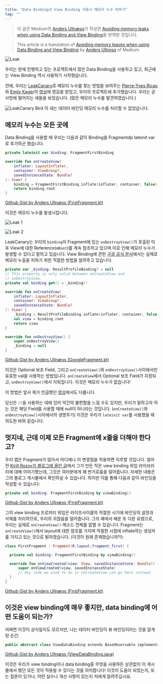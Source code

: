 ```yaml
---
title: "Data Binding과 View Binding 사용시 메모리 누수 피하기"
tag: ""
---
```


> 이 글은 Medium의 [Anders Ullnæss](https://proandroiddev.com/@Zredna)가 작성한 [Avoiding memory leaks when using Data Binding and View Binding](https://proandroiddev.com/avoiding-memory-leaks-when-using-data-binding-and-view-binding-3b91d571c150)을 번역한 것입니다.

> This article is a translation of [Avoiding memory leaves when using Data Binding and View Binding](https://proandroiddev.com/avoiding-memory-leaks-when-using-data-binding-and-view-binding-3b91d571c150) by [Anders Ullnnss](https://proandroiddev.com/@Zredna) of Medium.

![Leak](leak.jpeg)

우리는 현재 진행하고 있는 프로젝트에서 많은 Data Binding을 사용하고 있고, 최근에는 View Binding 역시 사용하기 시작했습니다.

전에, 우리는 [LeakCanary](https://square.github.io/leakcanary)로 메모리 누수를 찾는 방법을 보여주는 [Pierre-Yves Ricau](https://twitter.com/Piwai)와 [Emily Kager](https://twitter.com/EmilyKager)의 [영상](https://www.youtube.com/watch?v=kHHOhPPRytc)에 영감을 받았고, 우리의 프로젝트에 추가했습니다. 우리는 곧 사방에 떨어지는 새들을 보았습니다. (많은 메모리 누수를 발견하였습니다.)

![LeakCanary Bird](bird.png)
이 새는 데이터 바인딩 메모리 누수를 처리할 수 없었습니다.

## 메모리 누수는 모든 곳에

Data Binding을 사용할 때 우리는 다음과 같이 Binding을 Fragmentdp lateinit var로 추가하곤 했습니다.

```kt
private lateinit var binding: FragmentFirstBinding

override fun onCreateView(
    inflater: LayoutInflater,
    container: ViewGroup?,
    savedInstanceState: Bundle?
): View? {
    binding = FragmentFirstBinding.inflate(inflater, container, false)
    return binding.root
}
```
[Github Gist by Anders Ullnæss (FirstFragment.kt)](https://gist.github.com/andersu/99e66199d7ce162415b3daf2fc729901#file-firstfragment-kt)

이것은 메모리 누수를 발생시킵니다.

![Leak 1](leak1.jpeg)

![Leak 2](leak2.jpeg)

LeakCanary는 우리의 `binding`이 Fragment에 있는 `onDestroyView()`가 호출된 이후 View에 대한 Reference(`mRoot`)를 계속 참조하고 있으며 이로 인해 메모리 누수가 발생할 수 있다고 말하고 있습니다.
View Binding에 관한 [구글 공식 문서](https://developer.android.com/topic/libraries/view-binding#fragments)에서는 실제로 메모리 누출을 피하기 위한 적절한 방법을 알려주고 있습니다.

```kt
private var _binding: ResultProfileBinding? = null
// This property is only valid between onCreateView and
// onDestroyView.
private val binding get() = _binding!!

override fun onCreateView(
    inflater: LayoutInflater,
    container: ViewGroup?,
    savedInstanceState: Bundle?
): View? {
    _binding = ResultProfileBinding.inflate(inflater, container, false)
    val view = binding.root
    return view
}

override fun onDestroyView() {
    super.onDestroyView()
    _binding = null
}
```
[Github Gist by Anders Ullnæss (GoogleFragment.kt)](https://gist.github.com/andersu/203f69f2abdb29b6ad7f3447ac2ba31b#file-googlefragment-kt)

이것은 Optional 보조 Field, 그리고 `onCreateView()`와 `onDestroyView()`사이에서만 유효한 val을 사용하는 방법입니다. `onCreateView`에서 Optional 보조 Field가 지정되고, `onDestroyView()`에서 지워집니다. 이것은 메모리 누수가 없습니다!

이 방법은 앞서 제가 언급했던 [영상](https://youtu.be/kHHOhPPRytc?t=1269)에서도 다룹니다.

당신은 `!!`을 사용하는 데에 있어 약간의 불편함을 느낄 수도 있지만, 우리가 말하고자 하는 것은 해당 Field를 사용할 때에 null이 아니라는 것입니다. (`onCreateView()`와 `onDestroyView()`시이에서의 생명주기) 이것은 우리가 `lateinit var`를 사용했을 때 의도한 바와 같습니다.

## 멋지네, 근데 이제 모든 Fragment에 x줄을 더해야 한다고?

우리 앱은 Fragment가 많아서 어디에나 이 변경점을 적용하면 지루할 것입니다. 얼마 전 [Kirill Rozov가 블로그에 올린 글](https://proandroiddev.com/make-android-view-binding-great-with-kotlin-b71dd9c87719)에서 그가 만든 작은 view binding 위임 라이브러리에 대해 이야기했는데, 그것은 여러분에게 꽤 번거로움을 덜어줍니다. 자세한 내용은 그의 블로그 게시물에서 확인하실 수 있습니다. 하지만 이를 통해 다음과 같이 바인딩을 작성할 수 있습니다:

```kt
private val binding: FragmentFirstBinding by viewBinding()
```
[Github Gist by Anders Ullnæss (FirstFragment.kt)](https://gist.github.com/andersu/e2d1d725a66f0b27195e8cc859669cce#file-firstfragment-kt)

그의 view binding 프로퍼티 위임은 라이프사이클의 적절한 시기에 바인딩의 설정과 삭제를 처리하므로, 우리의 귀찮음을 덜어줍니다.
그의 예에서 배운 또 다른 요령으로, 우리는 실제로 `onCreateView()` 메소드 전체를 없앨 수 있습니다. Fragment는 `onCreateView()`에서 layout에 대한 참조를 가지며 적절한 시점에 inflate하는 생성자를 가지고 있는 것으로 밝혀졌습니다. (이것이 원래 존재했습니까?!):

```kt
class FirstFragment : Fragment(R.layout.fragment_first) {

  private val binding: FragmentFirstBinding by viewBinding()

  override fun onViewCreated(view: View, savedInstanceState: Bundle?) {
      super.onViewCreated(view, savedInstanceState)
      // Any code we used to do in onCreateView can go here instead
  }
}
```
[Github Gist by Anders Ullnæss (FirstFragment.kt)](https://gist.github.com/andersu/8d5baef0403145a7476ceaee287672d6#file-firstfragment-kt)

## 이것은 view binding에 매우 좋지만, data binding에 어떤 도움이 되는가?

어쩌면 이것이 상식일지도 모르지만, 나는 데이터 바인딩이 뷰 바인딩이라는 것을 알게 된 순간:

```kt
public abstract class ViewDataBinding extends BaseObservable implements ViewBinding
```
[Github Gist by Anders Ullnæss (ViewDataBinding.java)](https://gist.github.com/andersu/01c9319eea685a397d0a9b6b3c054504#file-viewdatabinding-java)

이것은 우리가 view binding이나 data binding중 무엇을 사용하든 상관없이 이 게시물에서 했던 모든 것이 적용될 수 있다는 것을 의미합니다!
이것이 도움이 되었는지, 또는 질문이 있거나, 어떤 실수나 개선 사항이 있는지 저에게 알려주십시요.
